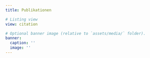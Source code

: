 ```yaml
---
title: Publikationen

# Listing view
view: citation

# Optional banner image (relative to `assets/media/` folder).
banner:
  caption: ''
  image: ''
---
```

